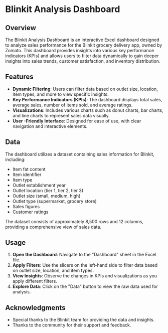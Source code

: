 # Blinkit Analysis Dashboard

## Overview
The Blinkit Analysis Dashboard is an interactive Excel dashboard designed to analyze sales performance for the Blinkit grocery delivery app, owned by Zomato. This dashboard provides insights into various key performance indicators (KPIs) and allows users to filter data dynamically to gain deeper insights into sales trends, customer satisfaction, and inventory distribution.

## Features
- **Dynamic Filtering**: Users can filter data based on outlet size, location, item types, and more to view specific insights.
- **Key Performance Indicators (KPIs)**: The dashboard displays total sales, average sales, number of items sold, and average ratings.
- **Visualizations**: Includes various charts such as donut charts, bar charts, and line charts to represent sales data visually.
- **User -Friendly Interface**: Designed for ease of use, with clear navigation and interactive elements.

## Data
The dashboard utilizes a dataset containing sales information for Blinkit, including:
- Item fat content
- Item identifier
- Item type
- Outlet establishment year
- Outlet location (tier 1, tier 2, tier 3)
- Outlet size (small, medium, high)
- Outlet type (supermarket, grocery store)
- Sales figures
- Customer ratings

The dataset consists of approximately 8,500 rows and 12 columns, providing a comprehensive view of sales data.

## Usage
1. **Open the Dashboard**: Navigate to the "Dashboard" sheet in the Excel file.
2. **Apply Filters**: Use the slicers on the left-hand side to filter data based on outlet size, location, and item types.
3. **View Insights**: Observe the changes in KPIs and visualizations as you apply different filters.
4. **Explore Data**: Click on the "Data" button to view the raw data used for analysis.

## Acknowledgments
- Special thanks to the Blinkit team for providing the data and insights.
- Thanks to the community for their support and feedback.



